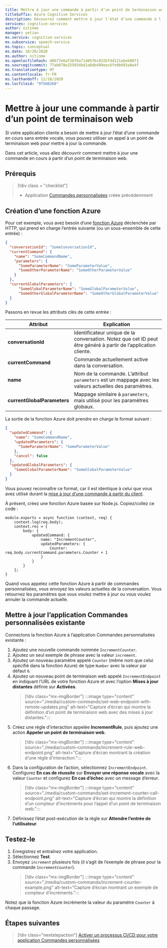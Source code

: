 ```yaml
---
title: Mettre à jour une commande à partir d’un point de terminaison web
titleSuffix: Azure Cognitive Services
description: Découvrez comment mettre à jour l’état d’une commande à l’aide d’un appel à un point de terminaison web.
services: cognitive-services
author: nitinme
manager: yetian
ms.service: cognitive-services
ms.subservice: speech-service
ms.topic: conceptual
ms.date: 10/20/2020
ms.author: nitinme
ms.openlocfilehash: d0b77e6af36f0a71405f6c032bfdd121abeb0071
ms.sourcegitcommit: 77ab078e255034bd1a8db499eec6fe9b093a8e4f
ms.translationtype: HT
ms.contentlocale: fr-FR
ms.lasthandoff: 12/16/2020
ms.locfileid: "97560268"
---
```

# <a name="update-a-command-from-a-web-endpoint"></a>Mettre à jour une commande à partir d’un point de terminaison web

Si votre application cliente a besoin de mettre à jour l’état d’une commande en cours sans entrée vocale, vous pouvez utiliser un appel à un point de terminaison web pour mettre à jour la commande.

Dans cet article, vous allez découvrir comment mettre à jour une commande en cours à partir d’un point de terminaison web.

## <a name="prerequisites"></a>Prérequis
> [!div class = "checklist"]
> * Application [Commandes personnalisées](quickstart-custom-commands-application.md) créée précédemment

## <a name="create-an-azure-function"></a>Création d’une fonction Azure 

Pour cet exemple, vous avez besoin d’une [fonction Azure](../../azure-functions/index.yml) déclenchée par HTTP, qui prend en charge l’entrée suivante (ou un sous-ensemble de cette entrée) :

```JSON
{
  "conversationId": "SomeConversationId",
  "currentCommand": {
    "name": "SomeCommandName",
    "parameters": {
      "SomeParameterName": "SomeParameterValue",
      "SomeOtherParameterName": "SomeOtherParameterValue"
    }
  },
  "currentGlobalParameters": {
      "SomeGlobalParameterName": "SomeGlobalParameterValue",
      "SomeOtherGlobalParameterName": "SomeOtherGlobalParameterValue"
  }
}
```

Passons en revue les attributs clés de cette entrée :

| Attribut | Explication |
| ---------------- | --------------------------------------------------------------------------------------------------------------------------- |
| **conversationId** | Identificateur unique de la conversation. Notez que cet ID peut être généré à partir de l’application cliente. |
| **currentCommand** | Commande actuellement active dans la conversation. |
| **name** | Nom de la commande. L’attribut `parameters` est un mappage avec les valeurs actuelles des paramètres. |
| **currentGlobalParameters** | Mappage similaire à `parameters`, mais utilisé pour les paramètres globaux. |

La sortie de la fonction Azure doit prendre en charge le format suivant :

```JSON
{
  "updatedCommand": {
    "name": "SomeCommandName",
    "updatedParameters": {
      "SomeParameterName": "SomeParameterValue"
    },
    "cancel": false
  },
  "updatedGlobalParameters": {
    "SomeGlobalParameterName": "SomeGlobalParameterValue"
  }
}
```

Vous pouvez reconnaître ce format, car il est identique à celui que vous avez utilisé durant la [mise à jour d’une commande à partir du client](./how-to-custom-commands-update-command-from-client.md). 

À présent, créez une fonction Azure basée sur Node.js. Copiez/collez ce code :

```nodejs
module.exports = async function (context, req) {
    context.log(req.body);
    context.res = {
        body: {
            updatedCommand: {
                name: "IncrementCounter",
                updatedParameters: {
                    Counter: req.body.currentCommand.parameters.Counter + 1
                }
            }
        }
    };
}
```

Quand vous appelez cette fonction Azure à partir de commandes personnalisées, vous envoyez les valeurs actuelles de la conversation. Vous retournez les paramètres que vous voulez mettre à jour ou vous voulez annuler la commande actuelle.

## <a name="update-the-existing-custom-commands-app"></a>Mettre à jour l’application Commandes personnalisées existante

Connectons la fonction Azure à l’application Commandes personnalisées existante :

1. Ajoutez une nouvelle commande nommée `IncrementCounter`.
1. Ajoutez un seul exemple de phrase avec la valeur `increment`.
1. Ajoutez un nouveau paramètre appelé `Counter` (même nom que celui spécifié dans la fonction Azure) de type `Number` avec la valeur par défaut `0`.
1. Ajoutez un nouveau point de terminaison web appelé `IncrementEndpoint` en indiquant l’URL de votre fonction Azure et avec l’option **Mises à jour distantes** définie sur **Activées**.
    > [!div class="mx-imgBorder"]
    > :::image type="content" source="./media/custom-commands/set-web-endpoint-with-remote-updates.png" alt-text="Capture d’écran qui montre la définition d’un point de terminaison web avec des mises à jour distantes.":::
1. Créez une règle d’interaction appelée **IncrementRule**, puis ajoutez une action **Appeler un point de terminaison web**.
    > [!div class="mx-imgBorder"]
    > :::image type="content" source="./media/custom-commands/increment-rule-web-endpoint.png" alt-text="Capture d’écran montrant la création d’une règle d’interaction.":::
1. Dans la configuration de l’action, sélectionnez `IncrementEndpoint`. Configurez **En cas de réussite** sur **Envoyer une réponse vocale** avec la valeur `Counter` et configurez **En cas d’échec** avec un message d’erreur.
    > [!div class="mx-imgBorder"]
    > :::image type="content" source="./media/custom-commands/set-increment-counter-call-endpoint.png" alt-text="Capture d’écran qui montre la définition d’un compteur d’incréments pour l’appel d’un point de terminaison web.":::
1. Définissez l’état post-exécution de la règle sur **Attendre l’entrée de l’utilisateur**.

## <a name="test-it"></a>Testez-le

1. Enregistrez et entraînez votre application.
1. Sélectionnez **Test**.
1. Envoyez `increment` plusieurs fois (il s’agit de l’exemple de phrase pour la commande `IncrementCounter`).
    > [!div class="mx-imgBorder"]
    > :::image type="content" source="./media/custom-commands/increment-counter-example.png" alt-text="Capture d’écran montrant un exemple de compteur d’incréments.":::

Notez que la fonction Azure incrémente la valeur du paramètre `Counter` à chaque passage.

## <a name="next-steps"></a>Étapes suivantes

> [!div class="nextstepaction"]
> [Activer un processus CI/CD pour votre application Commandes personnalisées](./how-to-custom-commands-deploy-cicd.md)